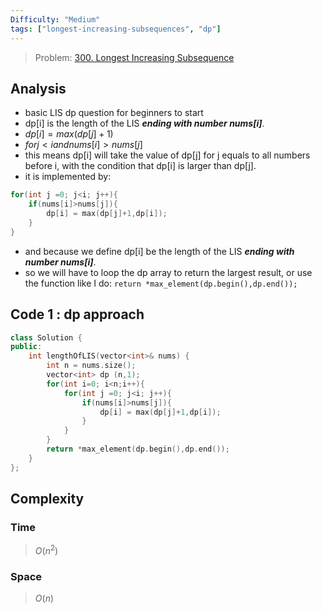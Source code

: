 ```yaml
---
Difficulty: "Medium"
tags: ["longest-increasing-subsequences", "dp"]
---
```


> Problem: [300. Longest Increasing Subsequence](https://leetcode.com/problems/longest-increasing-subsequence)

## Analysis 
- basic LIS dp question for beginners to start
- dp[i] is the length of the LIS ***ending with number nums[i]***.
- $dp[i] = max(dp[j]+1)$
- $for j<i and nums[i]>nums[j]$
- this means dp[i] will take the value of dp[j] for j equals to all numbers before i, with the condition that dp[i] is larger than dp[j].
- it is implemented by:
```cpp
for(int j =0; j<i; j++){
	if(nums[i]>nums[j]){
		dp[i] = max(dp[j]+1,dp[i]);
	}
}
```
- and because we define dp[i] be the length of the LIS ***ending with number nums[i]***.
- so we will have to loop the dp array to return the largest result, or use the function like I do:
`return *max_element(dp.begin(),dp.end());`

## Code 1 : dp approach 
```c++
class Solution {
public:
    int lengthOfLIS(vector<int>& nums) {
        int n = nums.size();
        vector<int> dp (n,1);
        for(int i=0; i<n;i++){
            for(int j =0; j<i; j++){
                if(nums[i]>nums[j]){
                    dp[i] = max(dp[j]+1,dp[i]);
                }
            }
        }
        return *max_element(dp.begin(),dp.end());
    }
};
```	
## Complexity
### Time
>$O(n^2)$
### Space
>$O(n)$
